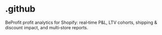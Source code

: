 # .github
BeProfit profit analytics for Shopify: real‑time P&amp;L, LTV cohorts, shipping &amp; discount impact, and multi‑store reports.

